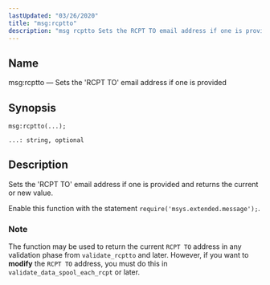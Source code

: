 ```yaml
---
lastUpdated: "03/26/2020"
title: "msg:rcptto"
description: "msg rcptto Sets the RCPT TO email address if one is provided msg rcptto Sets the RCPT TO email address if one is provided and returns the current or new value Enable this function with the statement require msys extended message The function may be used to return the current..."
---
```


<a name="lua.ref.msg_rcptto"></a> 
## Name

msg:rcptto — Sets the 'RCPT TO' email address if one is provided

<a name="idp16903488"></a> 
## Synopsis

`msg:rcptto(...);`

`...: string, optional`<a name="idp16906448"></a> 
## Description

Sets the 'RCPT TO' email address if one is provided and returns the current or new value.

Enable this function with the statement `require('msys.extended.message');`.

### Note

The function may be used to return the current `RCPT TO` address in any validation phase from `validate_rcptto` and later. However, if you want to **modify** the `RCPT TO` address, you must do this in `validate_data_spool_each_rcpt` or later.